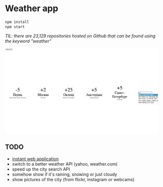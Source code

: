 # Weather app

```
npm install
npm start
```

*TIL: there are 23,129 repositories hosted on Github that can be found using the keyword "weather"*


![screenshot](https://raw.githubusercontent.com/mrsln/weather/master/screenshot.png)

## TODO ##

  * [instant web application](https://glebbahmutov.com/blog/instant-web-application/)
  * switch to a better weather API (yahoo, weather.com)
  * speed up the city search API
  * somehow show if it's raining, snowing or just cloudy
  * show pictures of the city (from flickr, instagram or webcams)